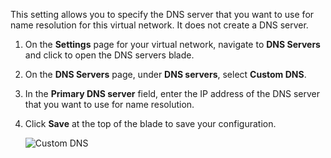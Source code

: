 <!-- Ibiza portal: tested -->

This setting allows you to specify the DNS server that you want to use for name resolution for this virtual network. It does not create a DNS server.

1. On the **Settings** page for your virtual network, navigate to **DNS Servers** and click to open the DNS servers blade.
2. On the **DNS Servers** page, under **DNS servers**, select **Custom DNS**.
3. In the **Primary DNS server** field, enter the IP address of the DNS server that you want to use for name resolution.
4. Click **Save** at the top of the blade to save your configuration.

	![Custom DNS](./media/vpn-gateway-add-dns-rm-portal/customdns400.png)
